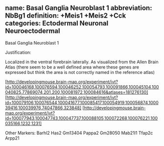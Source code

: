 name: Basal Ganglia Neuroblast 1
abbreviation: NbBg1
definition: +Meis1 +Meis2 +Cck
categories: Ectodermal Neuronal Neuroectodermal
---

Basal Ganglia Neuroblast 1

Justification:

Localized in the ventral forebrain laterally. As visualized from the Allen Brain Atlas (there seem to be a well defined area where these genes are expressed but think the area is not correctly named in the reference atlas)

[http://developingmouse.brain-map.org/experiment/ivt?id=100046168,100076594,100046252,100054793,100091866,100045104,100040825,77869074,201,200,100081972,100084616&atlases=181276130]
[http://developingmouse.brain-map.org/experiment/ivt?id=100079106,100076544,100041677,100085417,100054919,100056874,100039416,100039976,74047866,323848]
[http://developingmouse.brain-map.org/experiment/ivt?id=100077943,100047743,100047737,100088105,100072268,100076221,100035166,1232,1231]

Other Markers:
Barhl2
Has2
Gm13404
Pappa2
Gm28050
Mab21l1
Tfap2c
Arpp21
